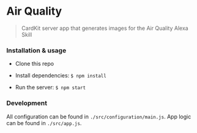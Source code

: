 # Air Quality

> CardKit server app that generates images for the Air Quality Alexa Skill

### Installation & usage

- Clone this repo
- Install dependencies: `$ npm install`

- Run the server: `$ npm start`

### Development

All configuration can be found in `./src/configuration/main.js`. App logic can be found in `./src/app.js`.
